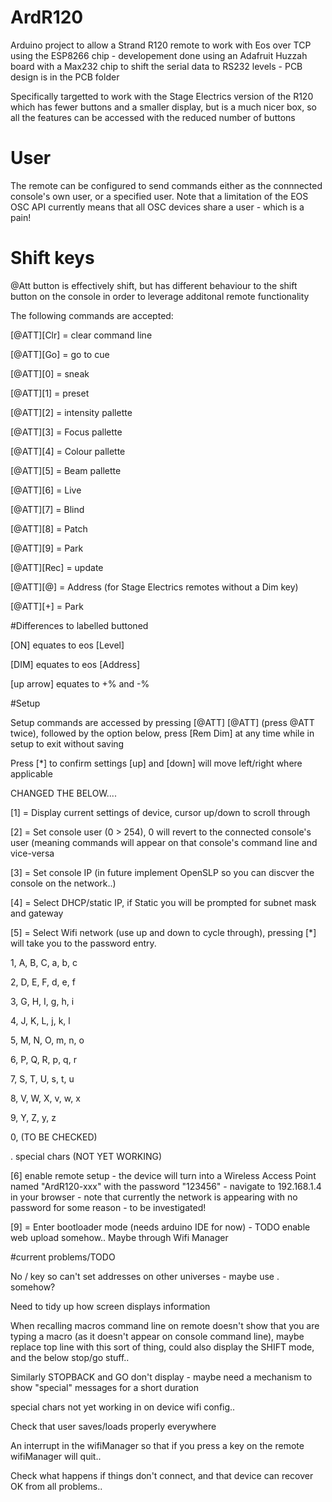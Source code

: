 # ArdR120
Arduino project to allow a Strand R120 remote to work with Eos over TCP using the ESP8266 chip - developement done using an Adafruit Huzzah board with a Max232 chip to shift the serial data to RS232 levels - PCB design is in the PCB folder

Specifically targetted to work with the Stage Electrics version of the R120 which has fewer buttons and a smaller display, but is a much nicer box, so all the features can be accessed with the reduced number of buttons 

# User
The remote can be configured to send commands either as the connnected console's own user, or a specified user. Note that a limitation of the EOS OSC API currently means that all OSC devices share a user - which is a pain!

# Shift keys

@Att button is effectively shift, but has different behaviour to the shift button on the console in order to leverage additonal remote functionality

The following commands are accepted:

[@ATT][Clr] = clear command line

[@ATT][Go] = go to cue

[@ATT][0] = sneak

[@ATT][1] = preset

[@ATT][2] = intensity pallette

[@ATT][3] = Focus pallette

[@ATT][4] = Colour pallette

[@ATT][5] = Beam pallette

[@ATT][6] = Live

[@ATT][7] = Blind

[@ATT][8] = Patch

[@ATT][9] = Park

[@ATT][Rec] = update

[@ATT][@] = Address (for Stage Electrics remotes without a Dim key)

[@ATT][+] = Park

#Differences to labelled buttoned

[ON] equates to eos [Level]

[DIM] equates to eos [Address]

[up arrow] equates to +% and -%

#Setup


Setup commands are accessed by pressing [@ATT]  [@ATT] (press @ATT twice), followed by the option below, press [Rem Dim] at any time while in setup to exit without saving

Press [*] to confirm settings
[up] and [down] will move left/right where applicable

CHANGED THE BELOW....

[1] = Display current settings of device, cursor up/down to scroll through 

[2] = Set console user (0 > 254), 0 will revert to the connected console's user (meaning commands will appear on that console's command line and vice-versa

[3] = Set console IP (in future implement OpenSLP so you can discver the console on the network..)

[4] = Select DHCP/static IP, if Static you will be prompted for subnet mask and gateway

[5] = Select Wifi network (use up and down to cycle through), pressing [*] will take you to the password entry. 

1, A, B, C, a, b, c

2, D, E, F, d, e, f

3, G, H, I, g, h, i

4, J, K, L, j, k, l

5, M, N, O, m, n, o

6, P, Q, R, p, q, r

7, S, T, U, s, t, u

8, V, W, X, v, w, x

9, Y, Z, y, z

0, (TO BE CHECKED)

. special chars (NOT YET WORKING)

[6] enable remote setup - the device will turn into a Wireless Access Point named "ArdR120-xxx" with the password "123456" - navigate to 192.168.1.4 in your browser - note that currently the network is appearing with no password for some reason - to be investigated!


[9] = Enter bootloader mode (needs arduino IDE for now) - TODO enable web upload somehow.. Maybe through Wifi Manager



#current problems/TODO

No / key so can't set addresses on other universes - maybe use . somehow?

Need to tidy up how screen displays information

When recalling macros command line on remote doesn't show that you are typing a macro (as it doesn't appear on console command line), maybe replace top line with this sort of thing, could also display the SHIFT mode, and the below stop/go stuff..

Similarly STOPBACK and GO don't display - maybe need a mechanism to show "special" messages for a short duration

special chars not yet working in on device wifi config..

Check that user saves/loads properly everywhere

An interrupt in the wifiManager so that if you press a key on the remote wifiManager will quit..

Check what happens if things don't connect, and that device can recover OK from all problems..

